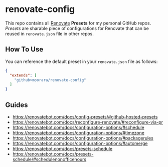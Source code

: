 # renovate-config

This repo contains all [Renovate](https://renovatebot.com) **Presets** for my personal GitHub repos.
_Presets_ are sharable piece of configurations for Renovate that can be reused in `renovate.json` file in other repos.

## How To Use

You can reference the default preset in your `renovate.json` file as follows:

```json
{
  "extends": [
    "github>moorara/renovate-config"
  ]
}
```

## Guides

  - https://renovatebot.com/docs/config-presets/#github-hosted-presets
  - https://renovatebot.com/docs/reconfigure-renovate/#reconfigure-via-pr
  - https://renovatebot.com/docs/configuration-options/#schedule
  - https://renovatebot.com/docs/configuration-options/#timezone
  - https://renovatebot.com/docs/configuration-options/#packagerules
  - https://renovatebot.com/docs/configuration-options/#automerge
  - https://renovatebot.com/docs/presets-schedule
  - https://renovatebot.com/docs/presets-schedule/#schedulenonofficehours
